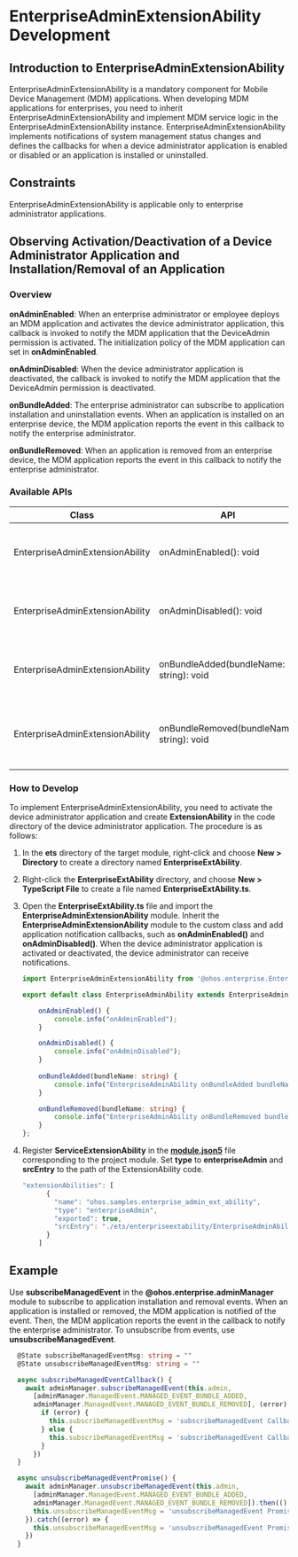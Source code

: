 # EnterpriseAdminExtensionAbility Development

## Introduction to EnterpriseAdminExtensionAbility

EnterpriseAdminExtensionAbility is a mandatory component for Mobile Device Management (MDM) applications. When developing MDM applications for enterprises, you need to inherit EnterpriseAdminExtensionAbility and implement MDM service logic in the EnterpriseAdminExtensionAbility instance. EnterpriseAdminExtensionAbility implements notifications of system management status changes and defines the callbacks for when a device administrator application is enabled or disabled or an application is installed or uninstalled.

## Constraints

EnterpriseAdminExtensionAbility is applicable only to enterprise administrator applications.

## Observing Activation/Deactivation of a Device Administrator Application and Installation/Removal of an Application

### Overview

**onAdminEnabled**: When an enterprise administrator or employee deploys an MDM application and activates the device administrator application, this callback is invoked to notify the MDM application that the DeviceAdmin permission is activated. The initialization policy of the MDM application can set in **onAdminEnabled**.

**onAdminDisabled**: When the device administrator application is deactivated, the callback is invoked to notify the MDM application that the DeviceAdmin permission is deactivated.

**onBundleAdded**: The enterprise administrator can subscribe to application installation and uninstallation events. When an application is installed on an enterprise device, the MDM application reports the event in this callback to notify the enterprise administrator.

**onBundleRemoved**: When an application is removed from an enterprise device, the MDM application reports the event in this callback to notify the enterprise administrator.

### Available APIs

| Class                           | API                                 | Description                        |
| ------------------------------ | ----------------------------------------- | ---------------------------- |
| EnterpriseAdminExtensionAbility | onAdminEnabled(): void                    | Called when a device administrator application is activated.  |
| EnterpriseAdminExtensionAbility | onAdminDisabled(): void                   | Called when a device administrator application is deactivated.|
| EnterpriseAdminExtensionAbility | onBundleAdded(bundleName: string): void   | Called when an application is installed on a device.            |
| EnterpriseAdminExtensionAbility | onBundleRemoved(bundleName: string): void | Called when an application is removed from a device.            |

### How to Develop

To implement EnterpriseAdminExtensionAbility, you need to activate the device administrator application and create **ExtensionAbility** in the code directory of the device administrator application. The procedure is as follows:

1. In the **ets** directory of the target module, right-click and choose **New > Directory** to create a directory named **EnterpriseExtAbility**.
2. Right-click the **EnterpriseExtAbility** directory, and choose **New > TypeScript File** to create a file named **EnterpriseExtAbility.ts**.
3. Open the **EnterpriseExtAbility.ts** file and import the **EnterpriseAdminExtensionAbility** module. Inherit the **EnterpriseAdminExtensionAbility** module to the custom class and add application notification callbacks, such as **onAdminEnabled()** and **onAdminDisabled()**. When the device administrator application is activated or deactivated, the device administrator can receive notifications.

   ```ts
   import EnterpriseAdminExtensionAbility from '@ohos.enterprise.EnterpriseAdminExtensionAbility';

   export default class EnterpriseAdminAbility extends EnterpriseAdminExtensionAbility {

       onAdminEnabled() {
           console.info("onAdminEnabled");
       }

       onAdminDisabled() {
           console.info("onAdminDisabled");
       }
       
       onBundleAdded(bundleName: string) {
           console.info("EnterpriseAdminAbility onBundleAdded bundleName:" + bundleName)
       }

       onBundleRemoved(bundleName: string) {
           console.info("EnterpriseAdminAbility onBundleRemoved bundleName" + bundleName)
       }
   };
   ```

4. Register **ServiceExtensionAbility** in the [**module.json5**](../quick-start/module-configuration-file.md) file corresponding to the project module. Set **type** to **enterpriseAdmin** and **srcEntry** to the path of the ExtensionAbility code.

   ```ts
   "extensionAbilities": [
         {
           "name": "ohos.samples.enterprise_admin_ext_ability",
           "type": "enterpriseAdmin",
           "exported": true,
           "srcEntry": "./ets/enterpriseextability/EnterpriseAdminAbility.ts"
         }
       ]
   ```

## Example

Use **subscribeManagedEvent** in the **@ohos.enterprise.adminManager** module to subscribe to application installation and removal events. When an application is installed or removed, the MDM application is notified of the event. Then, the MDM application reports the event in the callback to notify the enterprise administrator. To unsubscribe from events, use **unsubscribeManagedEvent**.

```ts
  @State subscribeManagedEventMsg: string = ""
  @State unsubscribeManagedEventMsg: string = ""

  async subscribeManagedEventCallback() {
    await adminManager.subscribeManagedEvent(this.admin,
      [adminManager.ManagedEvent.MANAGED_EVENT_BUNDLE_ADDED,
      adminManager.ManagedEvent.MANAGED_EVENT_BUNDLE_REMOVED], (error) => {
        if (error) {
          this.subscribeManagedEventMsg = 'subscribeManagedEvent Callback::errorCode: ' + error.code + ' errorMessage: ' + error.message
        } else {
          this.subscribeManagedEventMsg = 'subscribeManagedEvent Callback::success'
        }
      })
  }

  async unsubscribeManagedEventPromise() {
    await adminManager.unsubscribeManagedEvent(this.admin,
      [adminManager.ManagedEvent.MANAGED_EVENT_BUNDLE_ADDED,
      adminManager.ManagedEvent.MANAGED_EVENT_BUNDLE_REMOVED]).then(() => {
      this.unsubscribeManagedEventMsg = 'unsubscribeManagedEvent Promise::success'
    }).catch((error) => {
      this.unsubscribeManagedEventMsg = 'unsubscribeManagedEvent Promise::errorCode: ' + error.code + ' errorMessage: ' + error.message
    })
  }
```

